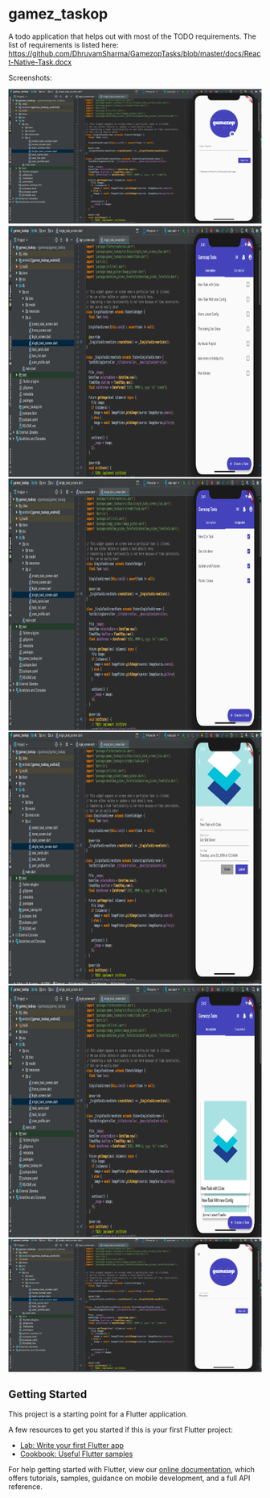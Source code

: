 # gamez_taskop

A todo application that helps out with most of the TODO requirements.
The list of requirements is listed here: https://github.com/DhruvamSharma/GamezopTasks/blob/master/docs/React-Native-Task.docx

Screenshots:

<img src = "https://github.com/DhruvamSharma/GamezopTasks/blob/master/docs/login_screen.png"> <img src = "https://github.com/DhruvamSharma/GamezopTasks/blob/master/docs/incomplete_task_list.png" width260 height=500> <img src = "https://github.com/DhruvamSharma/GamezopTasks/blob/master/docs/completed_task_list.png" width260 height=500> <img src = "https://github.com/DhruvamSharma/GamezopTasks/blob/master/docs/single_task_screen.png" width260 height=500> <img src = "https://github.com/DhruvamSharma/GamezopTasks/blob/master/docs/card_layout.png" width260 height=500>
<img src = "https://github.com/DhruvamSharma/GamezopTasks/blob/master/docs/profile_csreen.png">

## Getting Started

This project is a starting point for a Flutter application.

A few resources to get you started if this is your first Flutter project:

- [Lab: Write your first Flutter app](https://flutter.dev/docs/get-started/codelab)
- [Cookbook: Useful Flutter samples](https://flutter.dev/docs/cookbook)

For help getting started with Flutter, view our 
[online documentation](https://flutter.dev/docs), which offers tutorials, 
samples, guidance on mobile development, and a full API reference.
